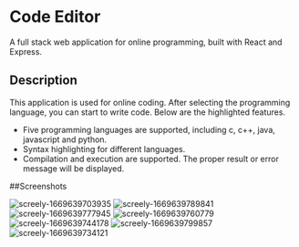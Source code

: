 
# Code Editor

A full stack web application for online programming, built with React and Express.




 
## Description

This application is used for online coding. After selecting the programming language, you can start to write code. Below are the highlighted features.

- Five programming languages are supported, including c, c++, java, javascript and python.
- Syntax highlighting for different languages.
- Compilation and execution are supported. The proper result or error message will be displayed.


##Screenshots


![screely-1669639703935](https://user-images.githubusercontent.com/77838959/204286095-3af8a8bf-8fde-4de0-aa03-e4075d259222.png)
![screely-1669639789841](https://user-images.githubusercontent.com/77838959/204286193-044fae44-865c-4273-8ed3-2dafc5714fad.png)
![screely-1669639777945](https://user-images.githubusercontent.com/77838959/204286223-e98ae6c8-0273-4b54-8082-9bc594e251d6.png)
![screely-1669639760779](https://user-images.githubusercontent.com/77838959/204286255-549091ac-52f2-4f81-be9c-064bfe2d710e.png)
![screely-1669639744178](https://user-images.githubusercontent.com/77838959/204286288-0607222a-c130-46ac-821e-39963f829fa5.png)
![screely-1669639799857](https://user-images.githubusercontent.com/77838959/204286317-f25d8cfb-6ec5-4b8c-a8a9-9322437ea177.png)
![screely-1669639734121](https://user-images.githubusercontent.com/77838959/204286332-6deaacf1-a707-4005-bb84-ada4b4febe0e.png)
